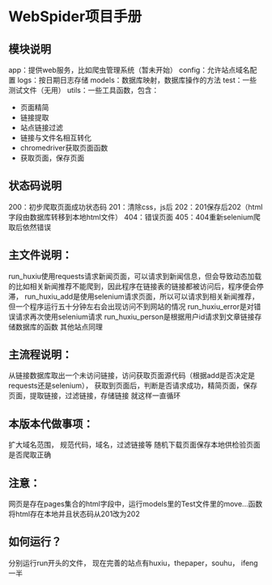 # WebSpider项目手册

## 模块说明
app：提供web服务，比如爬虫管理系统（暂未开始）
config：允许站点域名配置
logs：按日期日志存储
models：数据库映射，数据库操作的方法
test：一些测试文件（无用）
utils：一些工具函数，包含：
- 页面精简
- 链接提取
- 站点链接过滤
- 链接与文件名相互转化
- chromedriver获取页面函数
- 获取页面，保存页面

## 状态码说明

200：初步爬取页面成功状态码
201：清除css，js后
202：201保存后202（html字段由数据库转移到本地html文件）
404：错误页面
405：404重新selenium爬取后依然错误

## 主文件说明：
run_huxiu使用requests请求新闻页面，可以请求到新闻信息，但会导致动态加载的比如相关新闻推荐不能爬到，因此程序在链接表的链接都被访问后，程序便会停滞，
run_huxiu_add是使用selenium请求页面，所以可以请求到相关新闻推荐，但一个程序运行五十分钟左右会出现访问不到网站的情况
run_huxiu_error是对错误请求再次使用selenium请求
run_huxiu_person是根据用户id请求到文章链接存储数据库的函数
其他站点同理
## 主流程说明：
从链接数据库取出一个未访问链接，访问获取页面源代码（根据add是否决定是requests还是selenium），
获取到页面后，判断是否请求成功，精简页面，保存页面，提取链接，过滤链接，存储链接
就这样一直循环

## 本版本代做事项：
扩大域名范围，
规范代码，域名，过滤链接等
随机下载页面保存本地供检验页面是否爬取正确

## 注意：
网页是存在pages集合的html字段中，运行models里的Test文件里的move...函数将html存在本地并且状态码从201改为202

## 如何运行？
分别运行run开头的文件，
现在完善的站点有huxiu，thepaper，souhu，
ifeng一半
